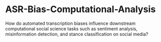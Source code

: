 # ASR-Bias-Computational-Analysis
How do automated transcription biases influence downstream computational social science tasks such as sentiment analysis, misinformation detection, and stance classification on social media?
